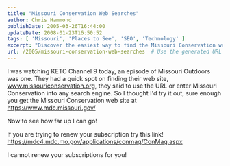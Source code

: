 ```yaml
---
title: "Missouri Conservation Web Searches"
author: Chris Hammond
publishDate: 2005-03-26T16:44:00
updateDate: 2008-01-23T16:50:52
tags: [ 'Missouri', 'Places to See', 'SEO', 'Technology' ]
excerpt: "Discover the easiest way to find the Missouri Conservation website – just search \"Missouri Conservation\" online or visit www.missouriconservation.org!"
url: /2005/missouri-conservation-web-searches  # Use the generated URL with year
---
```

<P>I was watching KETC Channel 9 today, an episode of Missouri Outdoors was one. They had a quick spot on finding their web site, <A href="https://www.missouriconservation.org/" mce_href="https://www.missouriconservation.org">www.missouriconservation.org</A>, they said to use the URL or enter Missouri Conservation into any search engine. So I thought I'd try it out, sure enough you get the Missouri Conservation web site at <A href="https://www.mdc.missouri.gov/" mce_href="https://www.mdc.missouri.gov/">https://www.mdc.missouri.gov/</A></P> <P>Now to see how far up I can go!</P> <P>If you are trying to renew your subscription try this link! <A href="https://mdc4.mdc.mo.gov/applications/conmag/ConMag.aspx" target=_new rel=nofollow>https://mdc4.mdc.mo.gov/applications/conmag/ConMag.aspx</A></P> <P>I cannot renew your subscriptions for you!</P>


